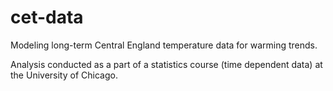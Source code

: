# cet-data
Modeling long-term Central England temperature data for warming trends.

Analysis conducted as a part of a statistics course (time dependent data) at the University of Chicago.
